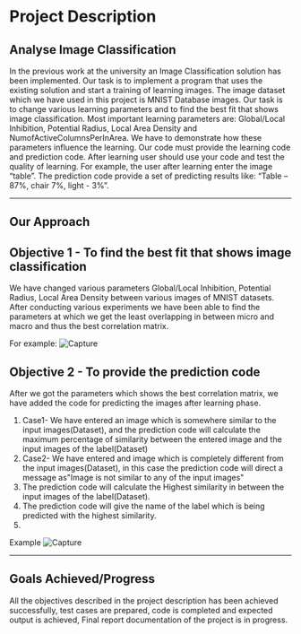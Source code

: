 # **Project Description** 

## **Analyse Image Classification**
In the previous work at the university an Image Classification solution has been implemented. Our task is to implement a program that uses the existing solution and start a training of learning images. The image dataset which we have used in this project is MNIST Database images. Our task is to change various learning parameters and to find the best fit that shows image classification. Most important learning parameters are: Global/Local Inhibition, Potential Radius, Local Area Density and NumofActiveColumnsPerInArea.
We have to demonstrate how these parameters influence the learning. Our code must provide the learning code and prediction code. After learning user should use your code and test the quality of learning. For example, the user after learning enter the image “table”. The prediction code provide a set of predicting results like: “Table – 87%, chair 7%, light - 3%”.

-----------------------------------------------------------------------------------------------------------------------------------------------------------------------------------

## **Our Approach**

## Objective 1 - To find the best fit that shows image classification
We have changed various parameters Global/Local Inhibition, Potential Radius, Local Area Density between various images of MNIST datasets. After conducting various experiments we have been able to find the parameters at which we get the least overlapping in between micro and macro and thus the best correlation matrix.

 For example:
![Capture](https://user-images.githubusercontent.com/93146590/157971089-95cce4d0-f8c8-4332-804e-769f84ac9611.JPG)

## Objective 2 - To provide the prediction code
After we got the parameters which shows the best correlation matrix, we have added the code for predicting the images after learning phase.
1) Case1- We have entered an image which is somewhere similar to the input images(Dataset), and the prediction code will calculate the maximum percentage of similarity between the entered image and the input images of the label(Dataset)
2) Case2- We have entered and image which is completely different from the input images(Dataset), in this case the prediction code will direct a message as"Image is not similar to any of the input images"
3) The prediction code will calculate the Highest similarity in between the input images of the label(Dataset).
4) The prediction code will give the name of the label which is being predicted with the highest similarity.
5) 
Example
![Capture](https://user-images.githubusercontent.com/93146590/157980009-4d188b7d-0a7c-4971-86bf-248da9960316.JPG)

---------------------------------------------------------------------------------------------------------------------------------------------------------------------------------

## Goals Achieved/Progress
All the objectives described in the project description has been achieved successfully, test cases are prepared, code is completed and expected output is achieved, Final report documentation of the project is in progress.
